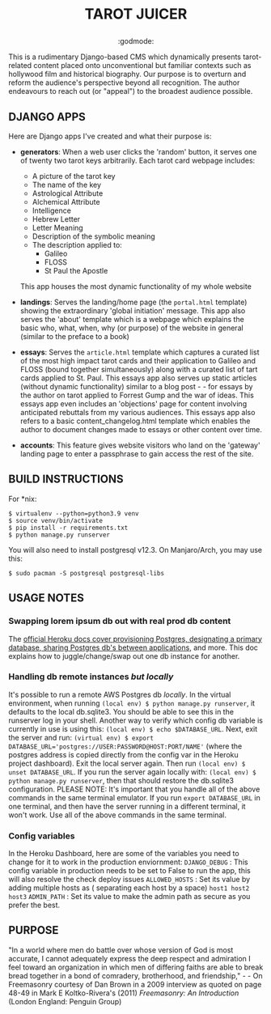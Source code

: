 # <p align="center"> TAROT JUICER</p>
<p align="center">:godmode:</p>
This is a rudimentary Django-based CMS which dynamically presents tarot-related content placed onto unconventional but familiar contexts such as hollywood film and historical biography. Our purpose is to overturn and reform the audience's perspective beyond all recognition. The author endeavours to reach out (or "appeal") to the broadest audience possible.

## DJANGO APPS

Here are Django apps I've created and what their purpose is:

- **generators**: When a web user clicks the 'random' button, it serves one of twenty two tarot keys arbitrarily. Each tarot card webpage includes:
   -  A picture of the tarot key
   -  The name of the key
   -  Astrological Attribute
   -  Alchemical Attribute
   -  Intelligence
   -  Hebrew Letter
   -  Letter Meaning
   -  Description of the symbolic meaning
   -  The description applied to:
      - Galileo
      - FLOSS
      - St Paul the Apostle
  
  This app houses the most dynamic functionality of my whole website
- **landings**: Serves the landing/home page (the `portal.html` template) showing the extraordinary 'global initiation' message. This app also serves the 'about' template which is a webpage which explains the basic who, what, when, why (or purpose) of the website in general (similar to the preface to a book)
- **essays**: Serves the `article.html` template which captures a curated list of the most high impact tarot cards and their application to Galileo and FLOSS (bound together simultaneously) along with a curated list of tart cards applied to St. Paul. This essays app also serves up static articles (without dynamic functionality) similar to a blog post - - for essays by the author on tarot applied to Forrest Gump and the war of ideas. This essays app even includes an 'objections' page for content involving anticipated rebuttals from my various audiences. This essays app also refers to a basic content_changelog.html template which enables the author to document changes made to essays or other content over time.
- **accounts**: This feature gives website visitors who land on the 'gateway' landing page to enter a passphrase to gain access the rest of the site.

## BUILD INSTRUCTIONS

For *nix:
```
$ virtualenv --python=python3.9 venv
$ source venv/bin/activate
$ pip install -r requirements.txt
$ python manage.py runserver
```

You will also need to install postgresql v12.3. On Manjaro/Arch, you may use this:
```
$ sudo pacman -S postgresql postgresql-libs
```
## USAGE NOTES
### Swapping lorem ipsum db out with real prod db content

The [official Heroku docs cover provisioning Postgres, designating a primary database, sharing Postgres db's between applications](https://devcenter.heroku.com/articles/heroku-postgresql), and more. This doc explains how to juggle/change/swap out one db instance for another.

### Handling db remote instances *but locally*

It's possible to run a remote AWS Postgres db *locally*. In the virtual environment, when running `(local env) $ python manage.py runserver`, it defaults to the local db.sqlite3. You should be able to see this in the runserver log in your shell. Another way to verify which config db variable is currently in use is using this: `(local env) $ echo $DATABASE_URL`. Next, exit the server and run: `(virtual env) $ export DATABASE_URL='postgres://USER:PASSWORD@HOST:PORT/NAME'` (where the postgres address is copied directly from the config var in the Heroku project dashboard). Exit the local server again. Then run `(local env) $ unset DATABASE_URL`. If you run the server again locally with: `(local env) $ python manage.py runserver`, then that should restore the db.sqlite3 configuration. PLEASE NOTE: It's important that you handle all of the above commands in the same terminal emulator. If you run `export DATABASE_URL` in one terminal, and then have the server running in a different terminal, it won't work. Use all of the above commands in the same terminal.

### Config variables
In the Heroku Dashboard, here are some of the variables you need to change for it to work in the production enviornment:
`DJANGO_DEBUG` : This config variable in production needs to be set to False to run the app, this will also resolve the check deploy issues
`ALLOWED_HOSTS` : Set its value by adding multiple hosts as ( separating each host by a space) `host1 host2 host3`
`ADMIN_PATH` : Set its value to make the admin path as secure as you prefer the best.

## PURPOSE

"In a world where men do battle over whose version of God is most accurate, I cannot adequately express the deep respect and admiration I feel toward an organization in which men of differing faiths are able to break bread together in a bond of comradery, brotherhood, and friendship," - - On Freemasonry courtesy of Dan Brown in a 2009 interview as quoted on page 48-49 in Mark E Koltko-Rivera's (2011) _Freemasonry: An Introduction_ (London England: Penguin Group)


